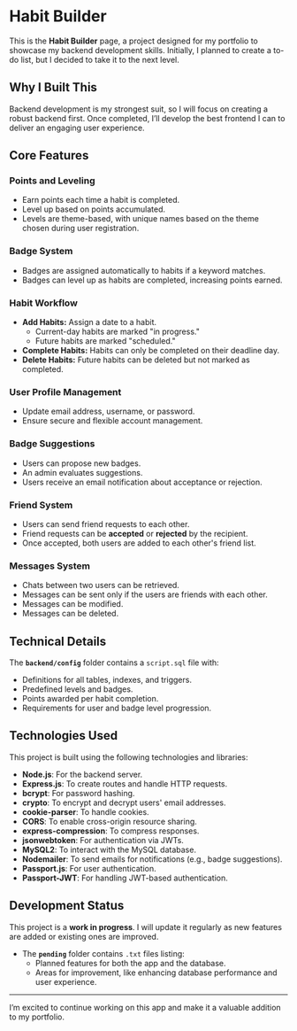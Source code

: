 # Habit Builder

This is the **Habit Builder** page, a project designed for my portfolio to showcase my backend development skills. Initially, I planned to create a to-do list, but I decided to take it to the next level.

## Why I Built This

Backend development is my strongest suit, so I will focus on creating a robust backend first. Once completed, I’ll develop the best frontend I can to deliver an engaging user experience.

## Core Features

### Points and Leveling

- Earn points each time a habit is completed.
- Level up based on points accumulated.
- Levels are theme-based, with unique names based on the theme chosen during user registration.

### Badge System

- Badges are assigned automatically to habits if a keyword matches.
- Badges can level up as habits are completed, increasing points earned.

### Habit Workflow

- **Add Habits:** Assign a date to a habit.
  - Current-day habits are marked "in progress."
  - Future habits are marked "scheduled."
- **Complete Habits:** Habits can only be completed on their deadline day.
- **Delete Habits:** Future habits can be deleted but not marked as completed.

### User Profile Management

- Update email address, username, or password.
- Ensure secure and flexible account management.

### Badge Suggestions

- Users can propose new badges.
- An admin evaluates suggestions.
- Users receive an email notification about acceptance or rejection.

### Friend System

- Users can send friend requests to each other.
- Friend requests can be **accepted** or **rejected** by the recipient.
- Once accepted, both users are added to each other's friend list.

### Messages System

- Chats between two users can be retrieved.
- Messages can be sent only if the users are friends with each other.
- Messages can be modified.
- Messages can be deleted.

## Technical Details

The **`backend/config`** folder contains a `script.sql` file with:

- Definitions for all tables, indexes, and triggers.
- Predefined levels and badges.
- Points awarded per habit completion.
- Requirements for user and badge level progression.

## Technologies Used

This project is built using the following technologies and libraries:

- **Node.js**: For the backend server.
- **Express.js**: To create routes and handle HTTP requests.
- **bcrypt**: For password hashing.
- **crypto**: To encrypt and decrypt users' email addresses.
- **cookie-parser**: To handle cookies.
- **CORS**: To enable cross-origin resource sharing.
- **express-compression**: To compress responses.
- **jsonwebtoken**: For authentication via JWTs.
- **MySQL2**: To interact with the MySQL database.
- **Nodemailer**: To send emails for notifications (e.g., badge suggestions).
- **Passport.js**: For user authentication.
- **Passport-JWT**: For handling JWT-based authentication.

## Development Status

This project is a **work in progress**. I will update it regularly as new features are added or existing ones are improved.

- The **`pending`** folder contains `.txt` files listing:
  - Planned features for both the app and the database.
  - Areas for improvement, like enhancing database performance and user experience.

---

I’m excited to continue working on this app and make it a valuable addition to my portfolio.
